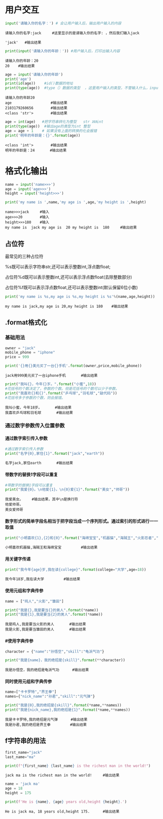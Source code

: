 # 用户交互


```python
input('请输入你的名字：') # 会让用户输入后，输出用户输入的内容
```

    请输入你的名字:jack     #这里显示的是请输入你的名字: ，然后我们输入jack
    
    'jack'   #输出结果




```python
print(input('请输入你的年龄：')) #用户输入后，打印出输入内容
```

    请输入你的年龄：20
    20    #输出结果



```python
age = input('请输入你的年龄')
print('age')
print(id(age))    #id()数据的地址
print(type(age))  #type（）数据的类型  ，这里用户输入的类型，不管输入什么，input接收的都是str（字符串）
```

    请输入你的年龄20
    age					 #输出结果
    2103179260656		 #输出结果
    <class 'str'>		 #输出结果



```python
age = int(age)   #把字符串转化为整型   str 》》》int
print(type(age))  #输出age的类型为int 整型
age = age + 1    # 如果没有上面的转换的化会报错
print('明年的年龄是：{}'.format(age))
```

    <class 'int'>		 #输出结果
    明年的年龄是：24		#输出结果


# 格式化输出


```python
name = input('name>>>')
age = input('age>>>')
height = input('height>>>')

print('my name is ',name,'my age is ',age,'my height is ',height)
```

    name>>>jack		#输入
    age>>>20		#输入
    height>>>180	#输入
    my name is  jack my age is  20 my height is  180	 #输出结果


## 占位符

最常见的三种占位符

%s既可以表示字符串str,还可以表示整数int,浮点数float;

占位符%d既可以表示整数int,还可以表示浮点数float(去除整数部分)

占位符%f既可以表示浮点数float,还可以表示整数int(默认保留6位小数)


```python
print('my name is %s,my age is %s,my height is %s'%(name,age,height))
```

    my name is jack,my age is 20,my height is 180	 #输出结果


## .format格式化

### 基础用法


```python
owner = "jack"
mobile_phone = "iphone"
price = 999

print('{}用{}美元买了一台{}手机'.format(owner,price,mobile_phone))
```

    jack用999美元买了一台iphone手机		 #输出结果



```python
print("我叫{}，今年{}岁。".format("小蜜",18))
#花括号的个数决定了，参数的个数。但是花括号的个数可以少于参数。
print("我喜欢{}和{}".format("乒乓球","羽毛球","敲代码"))
#花括号多于参数的个数，则会报错。
```

    我叫小蜜，今年18岁。		 #输出结果
    我喜欢乒乓球和羽毛球		 #输出结果


### 通过数字参数传入位置参数

#### 通过数字索引传入参数


```python
#通过数字索引传入参数
print("名字{0},家住{1}".format("jack","earth"))
```

    名字jack,家住earth		 #输出结果


#### 带数字的替换1字段可以重复


```python
#带数字的替换1字段可以重复
print("我爱{0}。\n他爱{1}。\n{0}爱{1}".format("美女","帅哥"))
```

    我爱美女。	 #输出结果，其中\n是换行符
    他爱帅哥。
    美女爱帅哥


#### 数字形式的简单字段名相当于把字段当成一个序列形式。通过索引的形式进行一一取值


```python
print("小明喜欢{1},{2}和{0}".format("海绵宝宝","机器猫","海贼王","火影忍者","龙珠"))
```

    小明喜欢机器猫,海贼王和海绵宝宝		 #输出结果


#### 用关键字传递


```python
print("我今年{age}岁,我在读{college}".format(college="大学",age=18))
```

    我今年18岁,我在读大学		 #输出结果


#### 使用元组和字典传参


```python
name = ["鸣人","火影","雏田"]

print("我是{},我是要当{}的男人".format(*name))
print("我是{1},我是要当{2}的男人".format(*name))
```

    我是鸣人,我是要当火影的男人		 #输出结果
    我是火影,我是要当雏田的男人		 #输出结果


#### #使用字典传参


```python
character = {"name":"孙悟空","skill":"龟派气功"}

print("我是{name}，我的绝招是{skill}".format(**character))
```

    我是孙悟空，我的绝招是龟派气功		 #输出结果


#### 同时使用元组和字典传参


```python
name=["卡卡罗特","界王拳"]
names={"nick_name":"孙君","skill":"元气弹"}

print("我是{0},我的绝招是{skill}".format(*name,**names))
print("我是{nick_name},我的绝招是{1}".format(*name,**names))
```

    我是卡卡罗特,我的绝招是元气弹		 #输出结果
    我是孙君,我的绝招是界王拳		  #输出结果


## f字符串的用法


```python
first_name="jack"
last_name="ma"

print(f"{first_name} {last_name} is the richest man in the world!")
```

    jack ma is the richest man in the world!	 #输出结果



```python
name = 'jack ma'
age = 18
height = 175

print(f'He is {name}, {age} years old,height {height}.')
```

    He is jack ma, 18 years old,height 175.		 #输出结果

